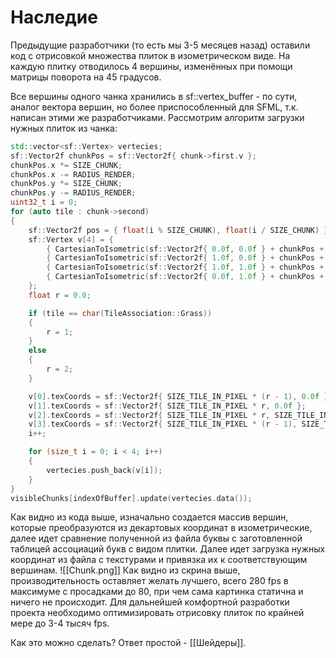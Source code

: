 # Наследие
Предыдущие разработчики (то есть мы 3-5 месяцев назад) оставили код с отрисовкой множества плиток в изометрическом виде. На каждую плитку отводилось 4 вершины, изменённых при помощи матрицы поворота на 45 градусов. 

Все вершины одного чанка хранились в sf::vertex_buffer - по сути, аналог вектора вершин, но более приспособленный для SFML, т.к. написан этими же разработчиками. Рассмотрим алгоритм загрузки нужных плиток из чанка:
```cpp
std::vector<sf::Vertex> vertecies;
sf::Vector2f chunkPos = sf::Vector2f{ chunk->first.v };
chunkPos.x *= SIZE_CHUNK;
chunkPos.x -= RADIUS_RENDER;
chunkPos.y *= SIZE_CHUNK;
chunkPos.y -= RADIUS_RENDER;
uint32_t i = 0;
for (auto tile : chunk->second)
{
	sf::Vector2f pos = { float(i % SIZE_CHUNK), float(i / SIZE_CHUNK) };
	sf::Vertex v[4] = {
		{ CartesianToIsometric(sf::Vector2f{ 0.0f, 0.0f } + chunkPos + pos, SIZE_TILE_IN_PIXEL)},
		{ CartesianToIsometric(sf::Vector2f{ 1.0f, 0.0f } + chunkPos + pos, SIZE_TILE_IN_PIXEL)},
		{ CartesianToIsometric(sf::Vector2f{ 1.0f, 1.0f } + chunkPos + pos, SIZE_TILE_IN_PIXEL)},
		{ CartesianToIsometric(sf::Vector2f{ 0.0f, 1.0f } + chunkPos + pos, SIZE_TILE_IN_PIXEL)},
	};
	float r = 0.0;

	if (tile == char(TileAssociation::Grass))
	{
		r = 1;
	}
	else
	{
		r = 2;
	}

	v[0].texCoords = sf::Vector2f{ SIZE_TILE_IN_PIXEL * (r - 1), 0.0f };
	v[1].texCoords = sf::Vector2f{ SIZE_TILE_IN_PIXEL * r, 0.0f };
	v[2].texCoords = sf::Vector2f{ SIZE_TILE_IN_PIXEL * r, SIZE_TILE_IN_PIXEL };
	v[3].texCoords = sf::Vector2f{ SIZE_TILE_IN_PIXEL * (r - 1), SIZE_TILE_IN_PIXEL };
	i++;

	for (size_t i = 0; i < 4; i++)
	{
		vertecies.push_back(v[i]);
	}
}
visibleChunks[indexOfBuffer].update(vertecies.data());
```
Как видно из кода выше, изначально создается массив вершин, которые преобразуются из декартовых координат в изометрические, далее идет сравнение полученной из файла буквы с заготовленной таблицей ассоциаций букв с видом плитки. Далее идет загрузка нужных координат из файла с текстурами и привязка их к соответствующим вершинам.
![[Chunk.png]]
Как видно из скрина выше, производительность оставляет желать лучшего, всего 280 fps в максимуме с просадками до 80, при чем сама картинка статична и ничего не происходит. Для дальнейшей комфортной разработки проекта необходимо оптимизировать отрисовку плиток по крайней мере до 3-4 тысяч fps. 

Как это можно сделать? Ответ простой - [[Шейдеры]].



